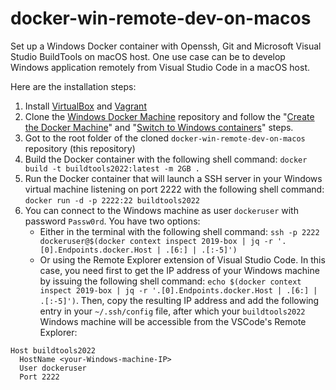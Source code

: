 # docker-win-remote-dev-on-macos
Set up a Windows Docker container with Openssh, Git and Microsoft Visual Studio BuildTools on macOS host.
One use case can be to develop Windows application remotely from Visual Studio Code in a macOS host.

Here are the installation steps:

1. Install [VirtualBox](https://www.virtualbox.org/wiki/Downloads) and [Vagrant](https://www.vagrantup.com/downloads)
2. Clone the [Windows Docker Machine](https://github.com/StefanScherer/windows-docker-machine) repository and follow the "[Create the Docker Machine](https://github.com/StefanScherer/windows-docker-machine#create-the-docker-machine)" and "[Switch to Windows containers](https://github.com/StefanScherer/windows-docker-machine#switch-to-windows-containers)" steps.
3. Got to the root folder of the cloned `docker-win-remote-dev-on-macos` repository (this repository)
4. Build the Docker container with the following shell command: `docker build -t buildtools2022:latest -m 2GB .`
5. Run the Docker container that will launch a SSH server in your Windows virtual machine listening on port 2222 with the following shell command: `docker run -d -p 2222:22 buildtools2022`
6. You can connect to the Windows machine as user `dockeruser` with password `Passw0rd`. You have two options:
   * Either in the terminal with the following shell command: `ssh -p 2222 dockeruser@$(docker context inspect 2019-box | jq -r '.[0].Endpoints.docker.Host | .[6:] | .[:-5]')`
   * Or using the Remote Explorer extension of Visual Studio Code. In this case, you need first to get the IP address of your Windows machine by issuing the following shell command: `echo $(docker context inspect 2019-box | jq -r '.[0].Endpoints.docker.Host | .[6:] | .[:-5]')`. Then, copy the resulting IP address and add the following entry in your `~/.ssh/config` file, after which your `buildtools2022` Windows machine will be accessible from the VSCode's Remote Explorer:

```
Host buildtools2022
  HostName <your-Windows-machine-IP>
  User dockeruser
  Port 2222
```
